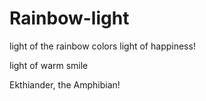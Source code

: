 # Rainbow-light
light of the rainbow colors
light of happiness!

light of warm smile

Ekthiander, the Amphibian!

